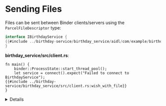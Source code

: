 # Sending Files

Files can be sent between Binder clients/servers using the
`ParcelFileDescriptor` type:

```java
interface IBirthdayService {
{{#include ../birthday-service/birthday_service/aidl/com/example/birthdayservice/IBirthdayService.aidl:with_file}}
}
```

**birthday_service/src/client.rs**:

```rust,ignore
fn main() {
    binder::ProcessState::start_thread_pool();
    let service = connect().expect("Failed to connect to BirthdayService");
{{#include ../birthday-service/birthday_service/src/client.rs:wish_with_file}}
}
```

<details>

* `ParcelFileDescriptor` can be created from a regular `std::fs::File`.

</details>
